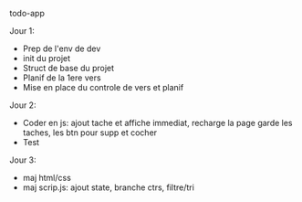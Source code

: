todo-app

Jour 1:
- Prep de l'env de dev
- init du projet
- Struct de base du projet
- Planif de la 1ere vers
- Mise en place du controle de vers et planif

Jour 2:
- Coder en js: ajout tache et affiche immediat, recharge la page garde les taches, les btn pour supp et cocher
- Test

Jour 3:
- maj html/css
- maj scrip.js: ajout state, branche ctrs, filtre/tri
